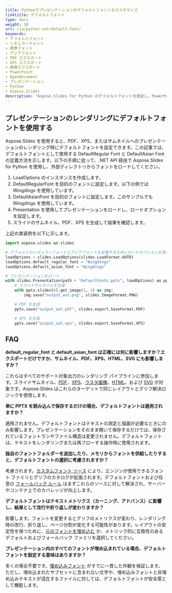 ```yaml
---
title: Pythonでプレゼンテーションのデフォルトフォントをカスタマイズ
linktitle: デフォルトフォント
type: docs
weight: 30
url: /ja/python-net/default-font/
keywords:
- デフォルトフォント
- レギュラーフォント
- 標準フォント
- アジアフォント
- PDF エクスポート
- XPS エクスポート
- 画像エクスポート
- PowerPoint
- OpenDocument
- プレゼンテーション
- Python
- Aspose.Slides
description: "Aspose.Slides for Python のデフォルトフォントを設定し、PowerPoint（PPT、PPTX）および OpenDocument（ODP）から PDF、XPS、画像への変換を適切に行えるようにします。"
---
```


## **プレゼンテーションのレンダリングにデフォルトフォントを使用する**
Aspose.Slides を使用すると、PDF、XPS、またはサムネイルへのプレゼンテーションのレンダリング時にデフォルトフォントを設定できます。この記事では、デフォルトフォントとして使用する DefaultRegular Font と DefaultAsian Font の定義方法を示します。以下の手順に従って、.NET API 経由で Aspose.Slides for Python を使用し、外部ディレクトリからフォントをロードしてください。

1. LoadOptions のインスタンスを作成します。  
2. DefaultRegularFont を目的のフォントに設定します。以下の例では Wingdings を使用しています。  
3. DefaultAsianFont を目的のフォントに設定します。このサンプルでも Wingdings を使用しています。  
4. Presentation を使用してプレゼンテーションをロードし、ロードオプションを設定します。  
5. スライドのサムネイル、PDF、XPS を生成して結果を確認します。

上記の実装例を以下に示します。

```py
import aspose.slides as slides

# デフォルトのレギュラーフォントとアジアフォントを定義するためにロードオプションを使用する # デフォルトのレギュラーフォントとアジアフォントを定義するためにロードオプションを使用する
loadOptions = slides.LoadOptions(slides.LoadFormat.AUTO)
loadOptions.default_regular_font = "Wingdings"
loadOptions.default_asian_font = "Wingdings"

# プレゼンテーションをロード
with slides.Presentation(path + "DefaultFonts.pptx", loadOptions) as pptx:
    # スライドサムネイルを生成
    with pptx.slides[0].get_image(1, 1) as img:
        img.save("output_out.png", slides.ImageFormat.PNG)

    # PDF を生成
    pptx.save("output_out.pdf", slides.export.SaveFormat.PDF)

    # XPS を生成
    pptx.save("output_out.xps", slides.export.SaveFormat.XPS)
```

## **FAQ**

**default_regular_font と default_asian_font は正確には何に影響しますか？エクスポートだけですか、サムネイル、PDF、XPS、HTML、SVG にも影響しますか？**

これらはすべてのサポート対象出力のレンダリング パイプラインに参加します。スライドサムネイル、[PDF](/slides/ja/python-net/convert-powerpoint-to-pdf/)、[XPS](/slides/ja/python-net/convert-powerpoint-to-xps/)、[ラスタ画像](/slides/ja/python-net/convert-powerpoint-to-png/)、[HTML](/slides/ja/python-net/convert-powerpoint-to-html/)、および [SVG](/slides/ja/python-net/render-a-slide-as-an-svg-image/) が対象です。Aspose.Slides はこれらのターゲットで同じレイアウトとグリフ解決ロジックを使用します。

**単に PPTX を読み込んで保存するだけの場合、デフォルトフォントは適用されますか？**

適用されません。デフォルトフォントはテキストの測定と描画が必要なときにのみ影響します。プレゼンテーションをそのまま開いて保存するだけでは、保存されているフォントランやファイル構造は変更されません。デフォルトフォントは、テキストをレンダリングまたは再フローする操作時に使用されます。

**独自のフォントフォルダーを追加したり、メモリからフォントを供給したりすると、デフォルトフォントの選択に考慮されますか？**

考慮されます。[カスタムフォント ソース](/slides/ja/python-net/custom-font/) により、エンジンが使用できるフォント ファミリとグリフのカタログが拡張されます。デフォルトフォントおよび任意の [フォールバック ルール](/slides/ja/python-net/fallback-font/) はまずこれらのソースに対して解決され、サーバーやコンテナ上でのカバレッジが向上します。

**デフォルトフォントはテキストメトリクス（カーニング、アドバンス）に影響し、結果として改行や折り返しが変わりますか？**

影響します。フォントを変更するとグリフのメトリクスが変わり、レンダリング時の改行、折り返し、ページ分割が変化する可能性があります。レイアウトの安定性を保つために、[元のフォントを埋め込む](/slides/ja/python-net/embedded-font/) か、メトリック的に互換性のあるデフォルトおよびフォールバック ファミリを選択してください。

**プレゼンテーション内のすべてのフォントが埋め込まれている場合、デフォルトフォントを設定する意味はありますか？**

多くの場合不要です。[埋め込みフォント](/slides/ja/python-net/embedded-font/) がすでに一貫した外観を保証します。ただし、埋め込まれたサブセットに含まれない文字や、埋め込みフォントと非埋め込みテキストが混在するファイルに対しては、デフォルトフォントが安全策として機能します。